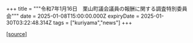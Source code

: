 +++
title = """令和7年1月16日　栗山町議会議員の報酬に関する調査特別委員会"""
date = 2025-01-08T15:00:00.000Z
expiryDate = 2025-01-30T03:22:48.314Z
tags = ["kuriyama","news"]
+++


[[source]](https://www.town.kuriyama.hokkaido.jp/site/gikai/29931.html)
